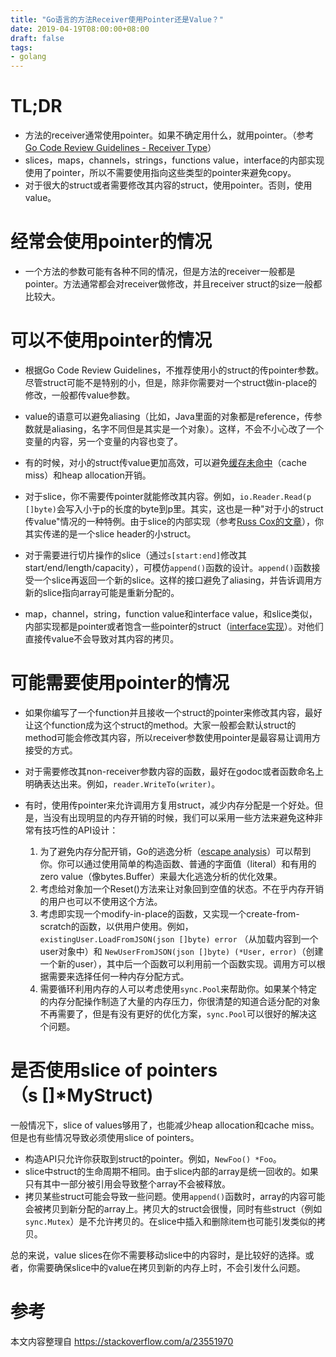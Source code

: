 ```yaml
---
title: "Go语言的方法Receiver使用Pointer还是Value？"
date: 2019-04-19T08:00:00+08:00
draft: false
tags:
- golang
---
```


# TL;DR

-   方法的receiver通常使用pointer。如果不确定用什么，就用pointer。（参考[Go Code Review Guidelines - Receiver Type](https://github.com/golang/go/wiki/CodeReviewComments#receiver-type)）
-   slices，maps，channels，strings，functions value，interface的内部实现使用了pointer，所以不需要使用指向这些类型的pointer来避免copy。
-   对于很大的struct或者需要修改其内容的struct，使用pointer。否则，使用value。

# 经常会使用pointer的情况

-   一个方法的参数可能有各种不同的情况，但是方法的receiver一般都是pointer。方法通常都会对receiver做修改，并且receiver struct的size一般都比较大。

# 可以不使用pointer的情况

-   根据Go Code Review Guidelines，不推荐使用小的struct的传pointer参数。尽管struct可能不是特别的小，但是，除非你需要对一个struct做in-place的修改，一般都传value参数。

-   value的语意可以避免aliasing（比如，Java里面的对象都是reference，传参数就是aliasing，名字不同但是其实是一个对象）。这样，不会不小心改了一个变量的内容，另一个变量的内容也变了。
-   有的时候，对小的struct传value更加高效，可以避免[缓存未命中](https://en.wikipedia.org/wiki/Locality_of_reference)（cache miss）和heap allocation开销。

-   对于slice，你不需要传pointer就能修改其内容。例如，`io.Reader.Read(p []byte)`会写入小于p的长度的byte到p里。其实，这也是一种"对于小的struct传value"情况的一种特例。由于slice的内部实现（参考[Russ Cox的文章](http://research.swtch.com/godata)），你其实传递的是一个slice header的小struct。
-   对于需要进行切片操作的slice（通过`s[start:end]`修改其start/end/length/capacity），可模仿`append()`函数的设计。`append()`函数接受一个slice再返回一个新的slice。这样的接口避免了aliasing，并告诉调用方新的slice指向array可能是重新分配的。
-   map，channel，string，function value和interface value，和slice类似，内部实现都是pointer或者饱含一些pointer的struct（[interface实现](http://research.swtch.com/interfaces)）。对他们直接传value不会导致对其内容的拷贝。

# 可能需要使用pointer的情况

-   如果你编写了一个function并且接收一个struct的pointer来修改其内容，最好让这个function成为这个struct的method。大家一般都会默认struct的method可能会修改其内容，所以receiver参数使用pointer是最容易让调用方接受的方式。
-   对于需要修改其non-receiver参数内容的函数，最好在godoc或者函数命名上明确表达出来。例如，`reader.WriteTo(writer)`。
-   有时，使用传pointer来允许调用方复用struct，减少内存分配是一个好处。但是，当没有出现明显的内存开销的时候，我们可以采用一些方法来避免这种非常有技巧性的API设计：

    1.  为了避免内存分配开销，Go的逃逸分析（[escape analysis](http://en.wikipedia.org/wiki/Escape_analysis)）可以帮到你。你可以通过使用简单的构造函数、普通的字面值（literal）和有用的zero value（像bytes.Buffer）来最大化逃逸分析的优化效果。
    2.  考虑给对象加一个Reset()方法来让对象回到空值的状态。不在乎内存开销的用户也可以不使用这个方法。
    3.  考虑即实现一个modify-in-place的函数，又实现一个create-from-scratch的函数，以供用户使用。例如，`existingUser.LoadFromJSON(json []byte) error` （从加载内容到一个user对象中）和 `NewUserFromJSON(json []byte) (*User, error)`（创建一个新的user），其中后一个函数可以利用前一个函数实现。调用方可以根据需要来选择任何一种内存分配方式。
    4.  需要循环利用内存的人可以考虑使用`sync.Pool`来帮助你。如果某个特定的内存分配操作制造了大量的内存压力，你很清楚的知道合适分配的对象不再需要了，但是有没有更好的优化方案，`sync.Pool`可以很好的解决这个问题。

# 是否使用slice of pointers（s []*MyStruct)

一般情况下，slice of values够用了，也能减少heap allocation和cache miss。但是也有些情况导致必须使用slice of pointers。

-   构造API只允许你获取到struct的pointer。例如，`NewFoo() *Foo`。
-   slice中struct的生命周期不相同。由于slice内部的array是统一回收的。如果只有其中一部分被引用会导致整个array不会被释放。
-   拷贝某些struct可能会导致一些问题。使用`append()`函数时，array的内容可能会被拷贝到新分配的array上。拷贝大的struct会很慢，同时有些struct（例如`sync.Mutex`）是不允许拷贝的。在slice中插入和删除item也可能引发类似的拷贝。

总的来说，value slices在你不需要移动slice中的内容时，是比较好的选择。或者，你需要确保slice中的value在拷贝到新的内存上时，不会引发什么问题。

# 参考

本文内容整理自 <https://stackoverflow.com/a/23551970>
